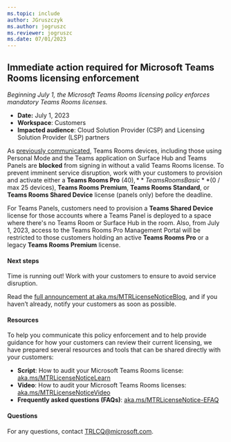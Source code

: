 ```yaml
---
ms.topic: include
author: JGruszczyk
ms.author: jogruszc
ms.reviewer: jogruszc
ms.date: 07/01/2023
---
```


## Immediate action required for Microsoft Teams Rooms licensing enforcement

*Beginning July 1, the Microsoft Teams Rooms licensing policy enforces mandatory Teams Rooms licenses.*

- **Date:** July 1, 2023
- **Workspace**: Customers
- **Impacted audience**: Cloud Solution Provider (CSP) and Licensing Solution Provider (LSP) partners

As [previously communicated](../../2023-june.md#6), Teams Rooms devices, including those using Personal Mode and the Teams application on Surface Hub and Teams Panels are **blocked** from signing in without a valid Teams Rooms license. To prevent imminent service disruption, work with your customers to provision and activate either a **Teams Rooms Pro** ($40), **Teams Rooms Basic** ($0 / max 25 devices), **Teams Rooms Premium**, **Teams Rooms Standard**, or **Teams Rooms Shared Device** license (panels only) before the deadline.

For Teams Panels, customers need to provision a **Teams Shared Device** license for those accounts where a Teams Panel is deployed to a space where there's no Teams Room or Surface Hub in the room. Also, from July 1, 2023, access to the Teams Rooms Pro Management Portal will be restricted to those customers holding an active **Teams Rooms Pro** or a legacy **Teams Rooms Premium** license.  

#### Next steps

Time is running out! Work with your customers to ensure to avoid service disruption.  

Read the [full announcement at aka.ms/MTRLicenseNoticeBlog](https://aka.ms/MTRLicenseNoticeBlog), and if you haven’t already, notify your customers as soon as possible.

#### Resources

To help you communicate this policy enforcement and to help provide guidance for how your customers can review their current licensing, we have prepared several resources and tools that can be shared directly with your customers:

- **Script**: How to audit your Microsoft Teams Rooms license: [aka.ms/MTRLicenseNoticeLearn](https://aka.ms/MTRLicenseNoticeLearn)
- **Video**: How to audit your Microsoft Teams Rooms licenses: [aka.ms/MTRLicenseNoticeVideo](https://aka.ms/MTRLicenseNoticeVideo)
- **Frequently asked questions (FAQs)**: [aka.ms/MTRLicenseNotice-EFAQ](https://aka.ms/MTRLicenseNotice-EFAQ)

#### Questions

For any questions, contact [TRLCQ@microsoft.com](mailto:TRLCQ@microsoft.com).
